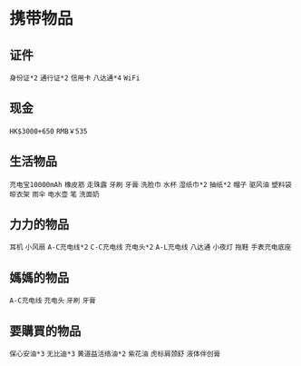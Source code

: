 # 携带物品
## 证件
`身份证*2` `通行证*2` `信用卡` `八达通*4` `WiFi`
## 现金
`HK$3000+650` `RMB￥535`
## 生活物品
`充电宝10000mAh` `橡皮筋` `走珠露` `牙刷` `牙膏` `洗脸巾` `水杯` `湿纸巾*2` `抽纸*2` `帽子` `驱风油` `塑料袋` `晾衣架` `雨伞` `电水壶` `笔` `洗面奶`
## 力力的物品
`耳机` `小风扇` `A-C充电线*2` `C-C充电线` `充电头*2` `A-L充电线` `八达通` `小夜灯` `拖鞋` `手表充电底座`
## 媽媽的物品
`A-C充电线` `充电头` `牙刷` `牙膏`
## 要購買的物品
`保心安油*3` `无比迪*3` `黄道益活络油*2` `紫花油` `虎标肩颈舒` `液体伴创膏` 